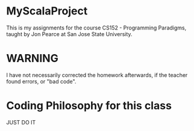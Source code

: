 # MyScalaProject

This is my assignments for the course CS152 - Programming Paradigms, taught by Jon Pearce at San Jose State University.

# WARNING
I have not necessarily corrected the homework afterwards, if the teacher found errors, or "bad code".

# Coding Philosophy for this class
JUST DO IT
